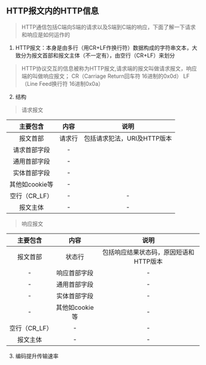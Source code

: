 ## HTTP报文内的HTTP信息

> HTTP通信包括C端向S端的请求以及S端到C端的响应，下面了解一下请求和响应是如何运作的

1. HTTP报文：本身是由多行（用CR+LF作换行符）数据构成的字符串文本，大致分为报文首部和报文主体（不一定有），由空行（CR+LF）来划分
 > HTTP协议交互的信息被称为HTTP报文,请求端的报文叫做请求报文，响应端的叫做响应报文；
 > CR（Carriage Return回车符 16进制的0x0d）
 > LF（Line Feed换行符 16进制0x0a）

2. 结构
> 请求报文

|  主要包含 | 内容 | 说明 |
| :----: | :---: | :----: |
| 报文首部 | 请求行 | 包括请求犯法，URI及HTTP版本 |
| 请求首部字段 | - |
| 通用首部字段 | - |
| 实体首部字段 | - |
| 其他如cookie等 | - |
| 空行（CR_LF） | - | - |
| 报文主体 | - | - |

> 响应报文

|  主要包含 | 内容 | 说明 |
| :----: | :---: | :----: |
| 报文首部 | 状态行 | 包括响应结果状态码，原因短语和HTTP版本 |
| - | 响应首部字段 | - |
| - | 通用首部字段 | - |
| - | 实体首部字段 | - |
| - | 其他如cookie等 | - |
| 空行（CR_LF） | - | - |
| 报文主体 | - | - |

3. 编码提升传输速率















